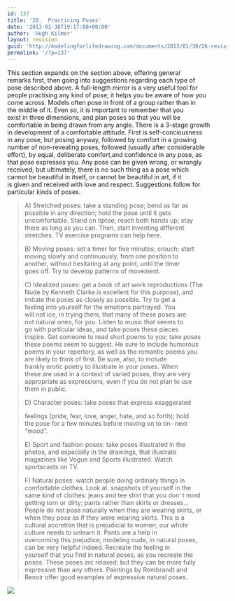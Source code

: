 ```yaml
---
id: 137
title: '20.  Practicing Poses'
date: '2013-01-30T19:17:08+00:00'
author: 'Hugh Kilmer'
layout: revision
guid: 'http://modelingforlifedrawing.com/documents/2013/01/30/26-revision-2/'
permalink: '/?p=137'
---
```


This section expands on the section above, offering general  
remarks first, then going into suggestions regarding each type of  
pose described above. A full-length mirror is a very useful tool for  
people practising any kind of pose; it helps you be aware of how you  
come across. Models often pose in front of a group rather than in  
the middle of it. Even so, it is important to remember that you  
exist in three dimensions, and plan poses so that you will be  
comfortable in being drawn from any angle. There is a 3-stage growth  
in development of a comfortable attitude. First is self-conciousness  
in any pose, but posing anyway, followed by comfort in a growing  
number of non-revealing poses, followed (usually after considerable  
effort), by equal, deliberate comfort,and confidence in any pose, as  
that pose expresses you. Any pose can be given wrong, or wrongly  
received; but ultimately, there is no such thing as a pose which  
cannot be beautiful in itself, or cannot be beautiful in art, if it  
is given and received with love and respect. Suggestions follow for  
particular kinds of poses.

> A) Stretched poses: take a standing pose; bend as far as  
> possible in any direction; hold the pose until it gets  
> uncomfortable. Stand on tiptoe; reach both hands up; stay  
> there as long as you can. Then, start inventing different  
> stretches. TV exercise programs can help here.
> 
> B) Moving poses: set a timer for five minutes; crouch; start  
> moving slowly and continuously, from one position to  
> another, without hesitating at any point, until the timer  
> goes off. Try to develop patterns of movement.
> 
> C) Idealized poses: get a book of art work reproductions (The  
> Nude by Kenneth Clarke is excellent for this purpose), and  
> imitate the poses as closely as possible. Try to get a  
> feeling into yourself for the emotions portrayed. You  
> will not ice, in trying them, that many of these poses are  
> not natural ones, for you. Listen to music that seems to  
> go with particular ideas, and take poses these pieces  
> inspire. Get someone to read short poems to you; take poses  
> these poems seem to suggest. He sure to include humorous  
> poems in your repertory, as well as the romantic poems you  
> are likely to think of first. Be sure, also, to incIude  
> frankly erotic poetry to illustrate in your poses. When  
> these are used in a context of varied poses, they are very  
> appropriate as expressions, even if you do not plan to use  
> them in public.
> 
> D) Character poses: take poses that express exaggerated
> 
> feelings \[pride, fear, love, anger, hate, and so forth); hold  
> the pose for a few minutes before moving on to tin- next  
> “mood”.
> 
> E) Sport and fashion poses: take poses illustrated in the  
> photos, and especially in the drawings, that illustrate  
> magazines like Vogue and Sports illustrated. Watch  
> sportscasts on TV.
> 
> F) Natural poses: watch people doing ordinary things in  
> comfortable clothes. Look at. snapshots of yourself in the  
> same kind of clothes: jeans and tee shirt that you don’ t mind  
> getting torn or dirty; pants rather than skirts or dresses…  
> People do not pose naturally when they are wearing skirts, or  
> when they pose as if they were wearing skirts. This is a  
> cultural accretion that is prejudicial to women; our whole  
> culture needs to unlearn it. Pants are a heIp in  
> overcoming this prejudice; modeling nude, in natural poses,  
> can be very helpful indeed. Recreate the feeling in  
> yourself that you find in natural poses, as you recreate the  
> poses. These poses arc relaxed; but they can be more fully  
> expressive than any others. Paintings by Rembrandt and  
> Renoir offer good examples of expressive natural poses.

![](http://www.modelingforlifedrawing.com/community/images/originals/20_hughbyLisaMoran0007DONE.jpg)